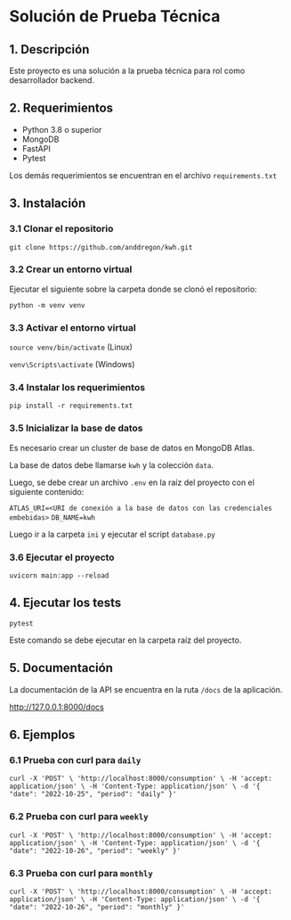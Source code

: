 # Solución de Prueba Técnica

## 1. Descripción

Este proyecto es una solución a la prueba técnica para rol como desarrollador backend.

## 2. Requerimientos

- Python 3.8 o superior
- MongoDB
- FastAPI
- Pytest

Los demás requerimientos se encuentran en el archivo `requirements.txt`

## 3. Instalación

### 3.1 Clonar el repositorio

`git clone https://github.com/anddregon/kwh.git`


### 3.2 Crear un entorno virtual

Ejecutar el siguiente sobre la carpeta donde se clonó el repositorio:

`python -m venv venv`

### 3.3 Activar el entorno virtual

`source venv/bin/activate` (Linux)

`venv\Scripts\activate` (Windows)

### 3.4 Instalar los requerimientos

`pip install -r requirements.txt`

### 3.5 Inicializar la base de datos

Es necesario crear un cluster de base de datos en MongoDB Atlas.

La base de datos debe llamarse `kwh` y la colección `data`.

Luego, se debe crear un archivo `.env` en la raíz del proyecto con el siguiente contenido:

`ATLAS_URI=<URI de conexión a la base de datos con las credenciales embebidas>`
`DB_NAME=kwh`

Luego ir a la carpeta `ini` y ejecutar el script `database.py`

### 3.6 Ejecutar el proyecto

`uvicorn main:app --reload`

## 4. Ejecutar los tests

`pytest`

Este comando se debe ejecutar en la carpeta raíz del proyecto.

## 5. Documentación

La documentación de la API se encuentra en la ruta `/docs` de la aplicación.

http://127.0.0.1:8000/docs

## 6. Ejemplos

### 6.1 Prueba con curl para `daily`

`curl -X 'POST' \
  'http://localhost:8000/consumption' \
  -H 'accept: application/json' \
  -H 'Content-Type: application/json' \
  -d '{
  "date": "2022-10-25",
  "period": "daily"
}'`


### 6.2 Prueba con curl para `weekly`

`
curl -X 'POST' \
  'http://localhost:8000/consumption' \
  -H 'accept: application/json' \
  -H 'Content-Type: application/json' \
  -d '{
  "date": "2022-10-26",
  "period": "weekly"
}'
`

### 6.3 Prueba con curl para `monthly`

`
curl -X 'POST' \
  'http://localhost:8000/consumption' \
  -H 'accept: application/json' \
  -H 'Content-Type: application/json' \
  -d '{
  "date": "2022-10-26",
  "period": "monthly"
}'
`
